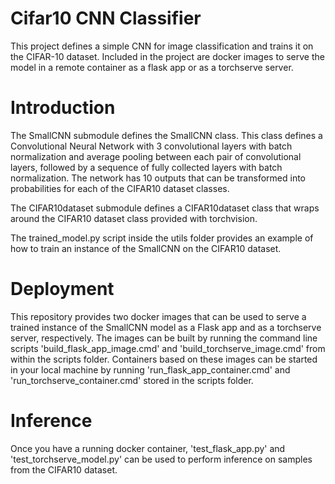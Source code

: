 # Cifar10 CNN Classifier
This project defines a simple CNN for image classification and trains it on the CIFAR-10 dataset.
Included in the project are docker images to serve the model in a remote container as a flask app or as a torchserve server.

# Introduction
The SmallCNN submodule defines the SmallCNN class. This class defines a Convolutional Neural Network with 3 convolutional layers with batch normalization and average pooling between each pair of convolutional layers, followed by a sequence of fully collected layers with batch normalization. The network has 10 outputs that can be transformed into probabilities for each of the CIFAR10 dataset classes.

The CIFAR10dataset submodule defines a CIFAR10dataset class that wraps around the CIFAR10 dataset class provided with torchvision.

The trained_model.py script inside the utils folder provides an example of how to train an instance of the SmallCNN on the CIFAR10 dataset.

# Deployment

This repository provides two docker images that can be used to serve a trained instance of the SmallCNN model as a Flask app and as a torchserve server, respectively.
The images can be built by running the command line scripts 'build_flask_app_image.cmd' and 'build_torchserve_image.cmd' from within the scripts folder.
Containers based on these images can be started in your local machine by running 'run_flask_app_container.cmd' and 'run_torchserve_container.cmd' stored in the scripts folder.

# Inference
Once you have a running docker container, 'test_flask_app.py' and 'test_torchserve_model.py' can be used to perform inference on samples from the CIFAR10 dataset.




